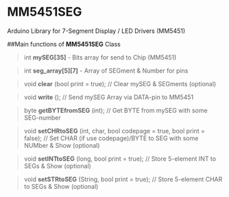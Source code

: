 # MM5451SEG
Arduino Library for 7-Segment Display / LED Drivers (MM5451)

##Main functions of **MM5451SEG** Class

>int **mySEG[35]** - Bits array for send to Chip (MM5451)

>int **seg_array[5][7]** - Array of SEGment & Number for pins

>void **clear** (bool print = true); // Clear mySEG & SEGments (optional)

>void **write** (); // Send mySEG Array via DATA-pin to MM5451

>byte **getBYTEfromSEG** (int); // Get BYTE from mySEG with some SEG-number

>void **setCHRtoSEG** (int, char, bool codepage = true, bool print = false); // Set CHAR (if use codepage)/BYTE to SEG with some NUMber & Show (optional)

>void **setINTtoSEG** (long, bool print = true); // Store 5-element INT to SEGs & Show (optional)

>void **setSTRtoSEG** (String, bool print = true); // Store 5-element CHAR to SEGs & Show (optional)
